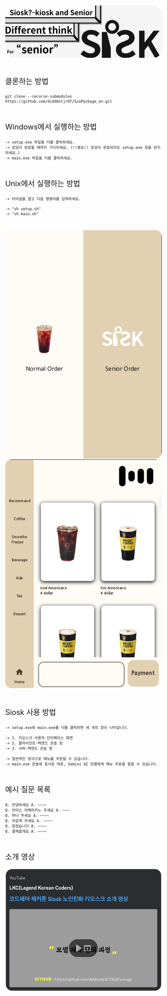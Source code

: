 <img src="assets/banner.png" alt="이미지" style="border-radius: 20px;"> <p style="font-size: 24px;">
<br>클론하는 방법</p>

    git clone --recurse-submodules https://github.com/diddmstjr07/SioPackage_en.git
<br><p style="font-size: 24px;">Windows에서 실행하는 방법</p>

    -> setup.exe 파일을 더블 클릭하세요.
    -> 로딩이 완료될 때까지 기다리세요. (!!중요!! 로딩이 완료되어도 setup.exe 창을 닫지 마세요.)
    -> main.exe 파일을 더블 클릭하세요.

<br><p style="font-size: 24px;">Unix에서 실행하는 방법</p>

    -> 터미널을 열고 다음 명령어를 입력하세요.

    -> "sh setup.sh"
    -> "sh main.sh"

<br> <p align="center"> <img src="assets/siosk_display_1.png" alt="이미지" style="border-radius: 20px; margin-right: 40px;"> <img src="assets/siosk_display_2.png" alt="이미지" style="border-radius: 20px;"> </p>
<br><p style="font-size: 24px;">Siosk 사용 방법</p>

    -> setup.exe와 main.exe를 더블 클릭하면 세 개의 창이 나타납니다. 

    -> 1. 키오스크 사용자 인터페이스 화면
    -> 2. 클라이언트-백엔드 콘솔 창
    -> 3. 서버-백엔드 콘솔 창

    -> 일반적인 방식으로 메뉴를 주문할 수 있습니다.
    -> main.exe 콘솔에 표시된 대로, Gemini AI 모델에게 메뉴 주문을 말할 수 있습니다.

<br><p style="font-size: 24px;">예시 질문 목록</p>

    Q. 안녕하세요 A. ~~~~
    Q. 아이스 아메리카노 주세요 A. ~~~
    Q. 하나 주세요 A. ~~~~
    Q. 차갑게 주세요 A. ~~~~
    Q. 알겠습니다 A. ~~~~
    Q. 결제할게요 A. ~~~~

<br>
<p style="font-size: 24px;">소개 영상</p>
<p align="center">
    <a href="https://youtu.be/6tZnWgnzza4">
        <img src="assets/thumnail.png" alt="이미지" style="border-radius: 20px; width: 500px; height: auto;">
    </a>
</p>
